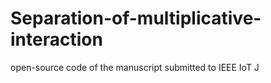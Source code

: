 # Separation-of-multiplicative-interaction
open-source code of the manuscript submitted to IEEE IoT J
